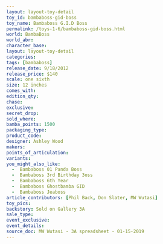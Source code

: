 ```yaml
---
layout: layout-toy-detail 
toy_id: bambaboss-gid-boss
toy_name: Bambaboss G.I.D Boss
permalink: /toys-1-6/bambaboss-gid-boss.html
world: BambaBoss
world_abr:
character_base: 
layout: layout-toy-detail
categories: 
tags: [bambaboss]
release_date: 9/18/2012
release_price: $140 
scale: one sixth
size: 12 inches
comes_with: 
edition_qty: 
chase: 
exclusive: 
secret_drop: 
sold_where: 
bamba_points: 1500
packaging_type: 
product_code:
designer: Ashley Wood
makers: 
points_of_articulation: 
variants: 
you_might_also_like: 
  -  Bambaboss 01 Panda Boss
  -  Bambaboss 3rd Birthday 3oss
  -  Bambaboss 6th Year
  -  Bambaboss Ghostbamba GID
  -  Bambaboss Jeaboss
article_contributors: [Phil Back, Don Slater, MW Wutasi]
toy_pics: 
backstory: Sold on Gallery 3A
sale_type: 
event_exclusive: 
event_details: 
source_doc: MW Wutasi - 3A spreadsheet - 01-15-2019
---
```

